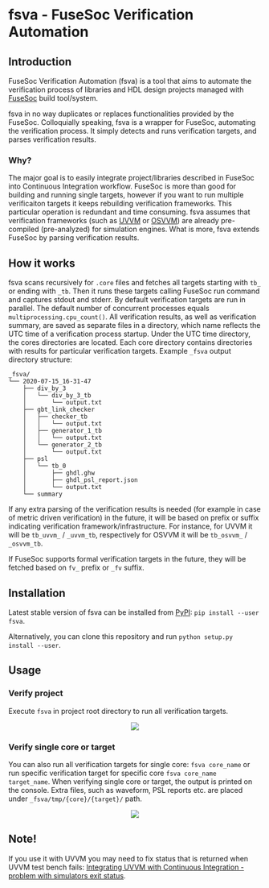 # fsva - FuseSoc Verification Automation

## Introduction

FuseSoc Verification Automation (fsva) is a tool that aims to automate the verification process of libraries and HDL design projects managed with [FuseSoc](https://github.com/olofk/fusesoc) build tool/system.

fsva in no way duplicates or replaces functionalities provided by the FuseSoc.
Colloquially speaking, fsva is a wrapper for FuseSoc, automating the verification process.
It simply detects and runs verification targets, and parses verification results.

### Why?
The major goal is to easily integrate project/libraries described in FuseSoc into Continuous Integration workflow.
FuseSoc is more than good for building and running single targets, however if you want to run multiple verificaiton targets it keeps rebuilding verification frameworks.
This particular operation is redundant and time consuming.
fsva assumes that verification frameworks (such as [UVVM](https://github.com/UVVM/UVVM) or [OSVVM](https://github.com/OSVVM/OSVVM)) are already pre-compiled (pre-analyzed) for simulation engines.
What is more, fsva extends FuseSoc by parsing verification results.

## How it works
fsva scans recursively for `.core` files and fetches all targets starting with `tb_` or ending with `_tb`.
Then it runs these targets calling FuseSoc run command and captures stdout and stderr.
By default verification targets are run in parallel.
The default number of concurrent processes equals `multiprocessing.cpu_count()`.
All verification results, as well as verification summary, are saved as separate files in a directory, which name reflects the UTC time of a verification process startup.
Under the UTC time directory, the cores directories are located.
Each core directory contains directories with results for particular verification targets.
Example `_fsva` output directory structure:
```
_fsva/
└── 2020-07-15_16-31-47
    ├── div_by_3
    │   └── div_by_3_tb
    │       └── output.txt
    ├── gbt_link_checker
    │   ├── checker_tb
    │   │   └── output.txt
    │   ├── generator_1_tb
    │   │   └── output.txt
    │   └── generator_2_tb
    │       └── output.txt
    ├── psl
    │   └── tb_0
    │       ├── ghdl.ghw
    │       ├── ghdl_psl_report.json
    │       └── output.txt
    └── summary
```

If any extra parsing of the verification results is needed (for example in case of metric driven verification) in the future, it will be based on prefix or suffix indicating verification framework/infrastructure.
For instance, for UVVM it will be `tb_uvvm_` / `_uvvm_tb`, respectively for OSVVM it will be `tb_osvvm_` / `_osvvm_tb`.

If FuseSoc supports formal verification targets in the future, they will be fetched based on `fv_` prefix or `_fv` suffix.

## Installation
Latest stable version of fsva can be installed from [PyPI](https://pypi.org/project/fsva/):
`pip install --user fsva`.

Alternatively, you can clone this repository and run `python setup.py install --user`.
## Usage

### Verify project
Execute `fsva` in project root directory to run all verification targets.

<p align="center"><img src="/img/project.gif?raw=true"/></p>

### Verify single core or target
You can also run all verification targets for single core:
`fsva core_name`
or run specific verification target for specific core
`fsva core_name target_name`.
When verifying single core or target, the output is printed on the console.
Extra files, such as waveform, PSL reports etc. are placed under `_fsva/tmp/{core}/{target}/` path.

<p align="center"><img src="/img/single_target.gif?raw=true"/></p>

## Note!
If you use it with UVVM you may need to fix status that is returned when UVVM test bench fails: [Integrating UVVM with Continuous Integration - problem with simulators exit status](https://github.com/UVVM/UVVM/issues/82).
